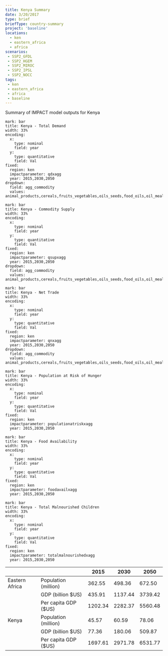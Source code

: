 ```yaml
---
title: Kenya Summary
date: 3/20/2017
type: brief
briefType: country-summary
project: 'baseline'
locations:
  - ken
  - eastern_africa
  - africa
scenarios:
 - SSP2_GFDL
 - SSP2_HGEM
 - SSP2_MIROC
 - SSP2_IPSL
 - SSP2_NOCC
tags:
 - ken
 - eastern_africa
 - africa
 - baseline
---
```

Summary of IMPACT model outputs for Kenya

```chart
mark: bar
title: Kenya - Total Demand
width: 33%
encoding:
  x:
    type: nominal
    field: year
  y:
    type: quantitative
    field: Val
fixed:
  region: ken
  impactparameter: qdxagg
  year: 2015,2030,2050
dropdown:
  field: agg_commodity
  values: animal_products,cereals,fruits_vegetables,oils_seeds,food_oils,oil_meals,other,pulses,roots_tubers,sugar
```

```chart
mark: bar
title: Kenya - Commodity Supply
width: 33%
encoding:
  x:
    type: nominal
    field: year
  y:
    type: quantitative
    field: Val
fixed:
  region: ken
  impactparameter: qsupxagg
  year: 2015,2030,2050
dropdown:
  field: agg_commodity
  values: animal_products,cereals,fruits_vegetables,oils_seeds,food_oils,oil_meals,other,pulses,roots_tubers,sugar
```

```chart
mark: bar
title: Kenya - Net Trade
width: 33%
encoding:
  x:
    type: nominal
    field: year
  y:
    type: quantitative
    field: Val
fixed:
  region: ken
  impactparameter: qnxagg
  year: 2015,2030,2050
dropdown:
  field: agg_commodity
  values: animal_products,cereals,fruits_vegetables,oils_seeds,food_oils,oil_meals,other,pulses,roots_tubers,sugar
```

```chart
mark: bar
title: Kenya - Population at Risk of Hunger
width: 33%
encoding:
  x:
    type: nominal
    field: year
  y:
    type: quantitative
    field: Val
fixed:
  region: ken
  impactparameter: populationatriskxagg
  year: 2015,2030,2050
```

```chart
mark: bar
title: Kenya - Food Availability
width: 33%
encoding:
  x:
    type: nominal
    field: year
  y:
    type: quantitative
    field: Val
fixed:
  region: ken
  impactparameter: foodavailxagg
  year: 2015,2030,2050
```

```chart
mark: bar
title: Kenya - Total Malnourished Children
width: 33%
encoding:
  x:
    type: nominal
    field: year
  y:
    type: quantitative
    field: Val
fixed:
  region: ken
  impactparameter: totalmalnourishedxagg
  year: 2015,2030,2050
```

|   |   | 2015 | 2030 | 2050 |
|---|---|---|---|---|
| Eastern Africa | Population (million) | 362.55 | 498.36 | 672.50 |
|  | GDP (billion $US) | 435.91 | 1137.44 | 3739.42 |
|  | Per capita GDP ($US) | 1202.34 | 2282.37 | 5560.48 |
| Kenya | Population (million) | 45.57 | 60.59 | 78.06 |
|  | GDP (billion $US) | 77.36 | 180.06 | 509.87 |
|  | Per capita GDP ($US) | 1697.61| 2971.78| 6531.77|